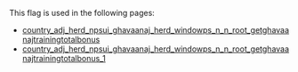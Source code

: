 This flag is used in the following pages:
 - [country_adj_herd_npsui_ghavaanaj_herd_windowps_n_n_root_getghavaanajtrainingtotalbonus](../events/country_adj_herd_npsui_ghavaanaj_herd_windowps_n_n_root_getghavaanajtrainingtotalbonus.md)
 - [country_adj_herd_npsui_ghavaanaj_herd_windowps_n_n_root_getghavaanajtrainingtotalbonus_1](../events/country_adj_herd_npsui_ghavaanaj_herd_windowps_n_n_root_getghavaanajtrainingtotalbonus_1.md)
